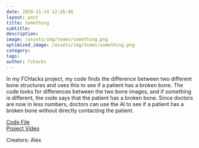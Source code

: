 ```yaml
---
date: 2020-11-14 12:26:40
layout: post
title: Something
subtitle:
description:
image: /assets/img/teams/something.png
optimized_image: /assets/img/teams/something.png
category:
tags:
author: fchacks
---
```


In my FCHacks project, my code finds the difference between two different bone structures and uses this to see if a patient has a broken bone. The code looks for differences between the two bone images, and if something is different, the code says that the patient has a broken bone. Since doctors are now in less numbers, doctors can use the AI to see if a patient has a broken bone without directly contacting the patient.


<a href="https://docs.google.com/document/d/19f2Ne1D0EkvsjxfCwNNWGFDHitwwfxMC7nnLtCwHbeA/edit?usp=sharing">Code File</a> <br>
<a href="https://photos.app.goo.gl/qjxNqSF45cXteaEt6">Project Video</a>

Creators: Alex
